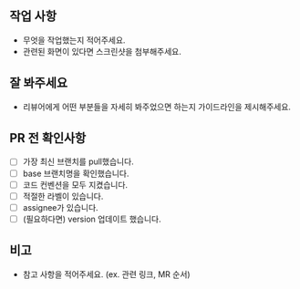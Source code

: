 ## 작업 사항
- 무엇을 작업했는지 적어주세요.
- 관련된 화면이 있다면 스크린샷을 첨부해주세요.

## 잘 봐주세요
- 리뷰어에게 어떤 부분들을 자세히 봐주었으면 하는지 가이드라인을 제시해주세요.

## PR 전 확인사항
* [ ] 가장 최신 브랜치를 pull했습니다.
* [ ] base 브랜치명을 확인했습니다.
* [ ] 코드 컨벤션을 모두 지켰습니다.
* [ ] 적절한 라벨이 있습니다.
* [ ] assignee가 있습니다.
* [ ] (필요하다면) version 업데이트 했습니다.

## 비고
- 참고 사항을 적어주세요. (ex. 관련 링크, MR 순서)
